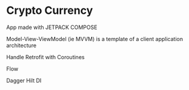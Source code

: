 # Crypto Currency

 App made with JETPACK COMPOSE

Model-View-ViewModel (ie MVVM) is a template of a client application architecture

Handle Retrofit with Coroutines

Flow

Dagger Hilt DI

